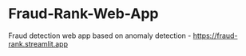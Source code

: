 # Fraud-Rank-Web-App
Fraud detection web app based on anomaly detection - https://fraud-rank.streamlit.app
